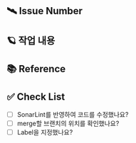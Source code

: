 ## 🛰️ Issue Number

## 🪐 작업 내용

## 📚 Reference

## ✅ Check List

- [ ] SonarLint를 반영하여 코드를 수정했나요?
- [ ] merge할 브랜치의 위치를 확인했나요?
- [ ] Label을 지정했나요?
